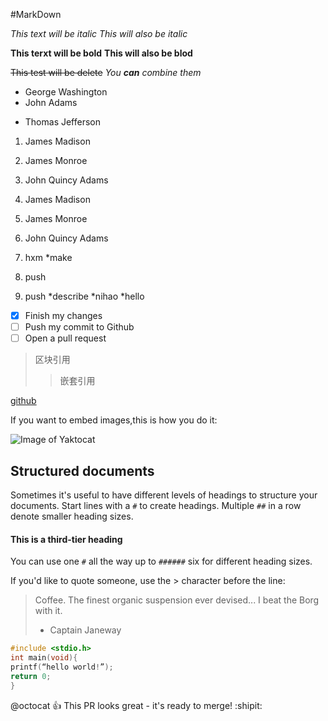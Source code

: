 #MarkDown

*This text will be italic*
_This will also be italic_

**This terxt will be bold**
__This will also be blod__

~~This test will be delete~~
_You **can** combine them_

- George Washington
- John Adams
* Thomas Jefferson

1. James Madison
2. James Monroe
3. John Quincy Adams

1. James Madison
1. James Monroe
1. John Quincy Adams
  2. hxm
    *make
2. push
3. push
  *describe
  *nihao
   *hello
   
- [x] Finish my changes
- [ ] Push my commit to Github
- [ ] Open a pull request

>区块引用
>>嵌套引用

[github](http://github.com)

If you want to embed images,this is how you do it:

![Image of Yaktocat](https://octodex.github.com/images/yaktocat.png)


## Structured documents

Sometimes it's useful to have different levels of headings to structure your documents. Start lines with a `#` to create headings. Multiple `##` in a row denote smaller heading sizes.

#### This is a third-tier heading

You can use one `#` all the way up to `######` six for different heading sizes.

If you'd like to quote someone, use the > character before the line:

> Coffee. The finest organic suspension ever devised... I beat the Borg with it.
> - Captain Janeway

```c
#include <stdio.h>
int main(void){
printf(“hello world!”);
return 0;
}
```

@octocat :+1: This PR looks great - it's ready to merge! :shipit:
